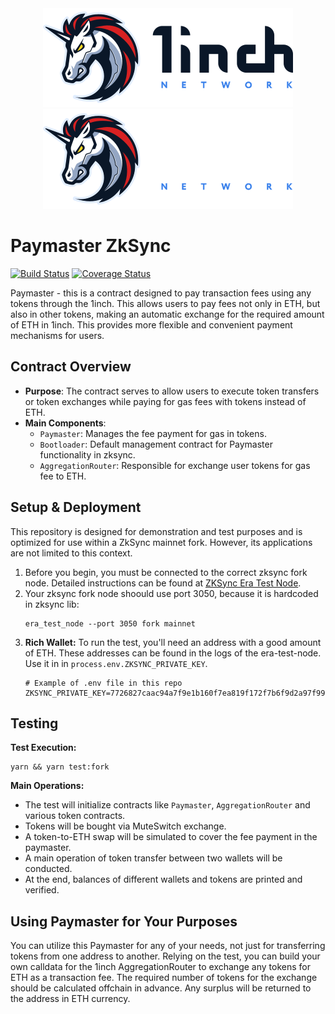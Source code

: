 <div align="center">
    <img src=".github/1inch_github_w.svg#gh-light-mode-only">
    <img src=".github/1inch_github_b.svg#gh-dark-mode-only">
</div>

# Paymaster ZkSync

[![Build Status](https://github.com/1inch/paymaster-zksync/workflows/CI/badge.svg)](https://github.com/1inch/paymaster-zksync/actions)
[![Coverage Status](https://codecov.io/gh/1inch/paymaster-zksync/branch/master/graph/badge.svg?token=JA2Z2CABZZ)](https://codecov.io/gh/1inch/paymaster-zksync)

Paymaster - this is a contract designed to pay transaction fees using any tokens through the 1inch. This allows users to pay fees not only in ETH, but also in other tokens, making an automatic exchange for the required amount of ETH in 1inch. This provides more flexible and convenient payment mechanisms for users.

## Contract Overview

- **Purpose**: The contract serves to allow users to execute token transfers or token exchanges while paying for gas fees with tokens instead of ETH.
- **Main Components**:
  - `Paymaster`: Manages the fee payment for gas in tokens.
  - `Bootloader`: Default management contract for Paymaster functionality in zksync.
  - `AggregationRouter`: Responsible for exchange user tokens for gas fee to ETH.

## Setup & Deployment

This repository is designed for demonstration and test purposes and is optimized for use within a ZkSync mainnet fork. However, its applications are not limited to this context.

1. Before you begin, you must be connected to the correct zksync fork node. Detailed instructions can be found at [ZKSync Era Test Node](https://github.com/matter-labs/era-test-node).
2. Your zksync fork node shoould use port 3050, because it is hardcoded in zksync lib:
   ```
   era_test_node --port 3050 fork mainnet 
   ```
3. **Rich Wallet:** To run the test, you'll need an address with a good amount of ETH. These addresses can be found in the logs of the era-test-node. Use it in in `process.env.ZKSYNC_PRIVATE_KEY`.
   ```
   # Example of .env file in this repo
   ZKSYNC_PRIVATE_KEY=7726827caac94a7f9e1b160f7ea819f172f7b6f9d2a97f992c38edeab82d4110
   ```

## Testing

**Test Execution:** 
```
yarn && yarn test:fork
```
   
**Main Operations:**
- The test will initialize contracts like `Paymaster`, `AggregationRouter` and various token contracts.
- Tokens will be bought via MuteSwitch exchange.
- A token-to-ETH swap will be simulated to cover the fee payment in the paymaster.
- A main operation of token transfer between two wallets will be conducted.
- At the end, balances of different wallets and tokens are printed and verified.

## Using Paymaster for Your Purposes

You can utilize this Paymaster for any of your needs, not just for transferring tokens from one address to another. Relying on the test, you can build your own calldata for the 1inch AggregationRouter to exchange any tokens for ETH as a transaction fee. The required number of tokens for the exchange should be calculated offchain in advance. Any surplus will be returned to the address in ETH currency.
